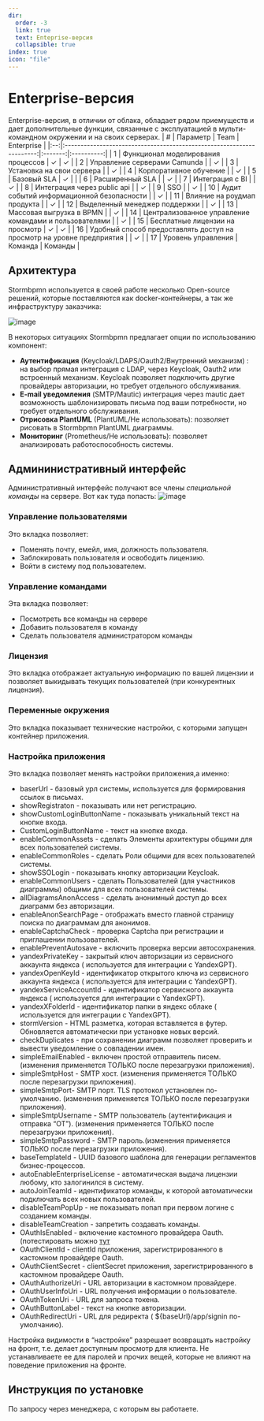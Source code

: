 ```yaml
---
dir:
  order: -3
  link: true
  text: Enteprise-версия
  collapsible: true
index: true
icon: "file"
---
```


# Enterprise-версия


Enterprise-версия, в отличии от облака, обладает рядом приемуществ и дает дополнительные функции, связанные с эксплуатацией в мульти-командном окружении и на своих серверах.
|  # |                                Параметр                               |   Team  | Enterprise |
|:--:|:---------------------------------------------------------------------:|:-------:|:----------:|
|  1 | Функционал моделирования процессов                                    |    ✓    |      ✓     |
|  2 | Управление серверами Camunda                                          |         |      ✓     |
|  3 | Установка на свои сервера                                             |         |      ✓     |
|  4 | Корпоративное обучение                                                |         |      ✓     |
|  5 | Базовый SLA                    |    ✓    |            |
|  6 | Расширенный SLA                  |         |      ✓     |
|  7 | Интеграция с BI                                                       |         |      ✓     |
|  8 | Интеграция через public api                                           |         |      ✓     |
|  9 | SSO                                                                   |         |      ✓     |
| 10 | Аудит событий информационной безопасности                             |         |      ✓     |
| 11 | Влияние на роудмап продукта                                           |         |      ✓     |
| 12 | Выделенный менеджер поддержки                                         |         |      ✓     |
| 13 | Массовая выгрузка в BPMN                                              |         |      ✓     |
| 14 | Централизованное управление командами и пользователями                |         |      ✓     |
| 15 | Бесплатные лицензии на просмотр                                       |    ✓    |      ✓     |
| 16 | Удобный способ предоставлять доступ на просмотр на уровне предприятия |         |      ✓     |
| 17 | Уровень управления                                                    | Команда | Команды    |

## Архитектура
Stormbpmn используется в своей работе несколько Open-source решений, которые поставляются как docker-контейнеры, а так же инфраструктуру заказчика:  

![image](storm-arch.png)

В некоторых ситуациях Stormbpmn предлагает опции по использованию компонент:
 - **Аутентификация** (Keycloak/LDAPS/Oauth2/Внутренний механизм) : на выбор прямая интеграция с LDAP, через Keycloak, Oauth2 или встроенный механизм. Keycloak позволяет подключить другие провайдеры авторизации, но требует отдельного обслуживания.
 - **E-mail уведомления** (SMTP/Mautic) интеграция через mautic дает возможность шаблонизировать письма под ваши потребности, но требует отдельного обслуживания.
 - **Отрисовка PlantUML** (PlantUML/Не использовать): позволяет рисовать в Stormbpmn PlantUML диаграммы.
 - **Мониторинг** (Prometheus/Не использовать):  позволяет анализировать работоспособность системы.


## Админинистративный интерфейс
Административный интерфейс получают все члены _специальной команды_ на сервере. Вот как туда попасть:
![image](admin-link.png)
### Управление пользователями
Это вкладка позволяет:
- Поменять почту, емейл, имя, должность пользователя.
- Заблокировать пользователя и освободить лицензию.
- Войти в систему под пользователем.
### Управление командами
Эта вкладка позволяет:
- Посмотреть все команды на сервере
- Добавить пользователя в команду
- Сделать пользователя администратором команды
### Лицензия
Это вкладка отображает актуальную информацию по вашей лицензии и позволяет выкидывать текущих пользователей (при конкурентных лицензия).
### Переменные окружения
Это вкладка показывает технические настройки, с которыми запущен контейнер приложения.
### Настройка приложения
Это вкладка позволяет менять настройки приложения,а именно:
- baserUrl - базовый урл системы, используется для формирования ссылок в письмах.
- showRegistraton - показывать или нет регистрацию.
- showCustomLoginButtonName - показывать уникальный текст на кнопке входа.
- CustomLoginButtonName - текст на кнопке входа.
- enableCommonAssets - сделать Элементы архитектуры общими для всех пользователей системы.
- enableCommonRoles - сделать Роли общими для всех пользователей системы.
- showSSOLogin - показывать кнопку авторизации Keycloak.
- enableCommonUsers - сделать Пользователей (для участников диаграммы) общими для всех пользователей системы.
- allDiagramsAnonAccess - сделать анонимный доступ до всех диаграмм без авторизации.
- enableAnonSearchPage - отображать вместо главной страницу поиска по диаграммам для анонимов.
- enableCaptchaCheck - проверка Captcha при регистрации и приглашении пользователей.
- enablePreventAutosave - включить проверка версии автосохранения.
- yandexPrivateKey - закрытый ключ авторизации из сервисного аккаунта яндекса ( используется для интеграции с YandexGPT).
- yandexOpenKeyId - идентификатор открытого ключа из сервисного аккаунта яндекса ( используется для интеграции с YandexGPT).
- yandexServiceAccountId - идентификатор сервисного аккаунта яндекса ( используется для интеграции с YandexGPT).
- yandexXFolderId - идентификатор папки в яндекс облаке ( используется для интеграции с YandexGPT).
- stormVersion - HTML разметка, которая вставляется в футер. Обновляется автоматически при установке новых версий.
- checkDuplicates - при сохранении диаграмм позволяет проверить и вывести уведомление о совпадении имен.
- simpleEmailEnabled - включен простой отправитель писем. (изменения применяется ТОЛЬКО после перезагрузки приложения).
- simpleSmtpHost - SMTP хост. (изменения применяется ТОЛЬКО после перезагрузки приложения).
- simpleSmtpPort- SMTP порт. TLS протокол установлен по-умолчанию. (изменения применяется ТОЛЬКО после перезагрузки приложения).
- simpleSmtpUsername - SMTP пользователь (аутентификация и отправка “ОТ”). (изменения применяется ТОЛЬКО после перезагрузки приложения).
- simpleSmtpPassword - SMTP пароль.(изменения применяется ТОЛЬКО после перезагрузки приложения).
- baseTemplateId - UUID базового шаблона для генерации регламентов бизнес-процессов.
- autoEnableEnterpriseLicense - автоматическая выдача лицензии любому, кто залогинился в систему.
- autoJoinTeamId - идентификатор команды, к которой автоматически подключать всех новых пользователей.
- disableTeamPopUp - не показывать попап при первом логине с созданием команды.
- disableTeamCreation - запретить создавать команды.
- OAuthIsEnabled - включение кастомного провайдера Oauth. (потестировать можно [тут](https://docs.wiremock.io/oauth2-mock/)
- OAuthClientId - clientId приложения, зарегистрированного в кастомном провайдере Oauth.
- OAuthClientSecret - clientSecret приложения, зарегистрированного в кастомном провайдере Oauth.
- OAuthAuthorizeUri - URL авторизации в кастомном провайдере.
- OAuthUserInfoUri - URL получения информации о пользователе.
- OAuthTokenUri - URL для запроса токена.
- OAuthButtonLabel - текст на кнопке авторизации.
- OAuthRedirectUri - URL для редиректа ( ${baseUrl}/app/signin по-умолчанию).

Настройка видимости в “настройке” разрешает возвращать настройку на фронт, т.е. делает доступным просмотр для клиента. Не устанавливаете ее для паролей и прочих вещей, которые не влияют на поведение приложения на фронте.


## Инструкция по установке

По запросу через менеджера, с которым вы работаете.


